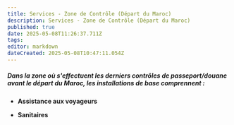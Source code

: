 ```yaml
---
title: Services - Zone de Contrôle (Départ du Maroc)
description: Services - Zone de Contrôle (Départ du Maroc)
published: true
date: 2025-05-08T11:26:37.711Z
tags: 
editor: markdown
dateCreated: 2025-05-08T10:47:11.054Z
---
```


##### Dans la zone où s'effectuent les derniers contrôles de passeport/douane avant le départ du Maroc, les installations de base comprennent :

  *  **Assistance aux voyageurs**

  *  **Sanitaires**